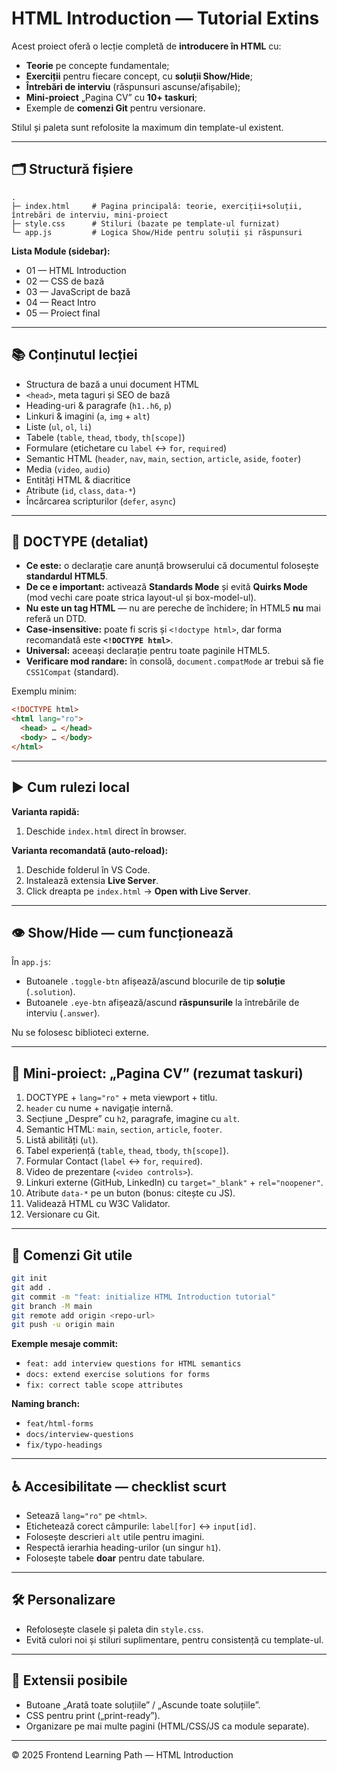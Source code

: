 
# HTML Introduction — Tutorial Extins

Acest proiect oferă o lecție completă de **introducere în HTML** cu:
- **Teorie** pe concepte fundamentale;
- **Exerciții** pentru fiecare concept, cu **soluții Show/Hide**;
- **Întrebări de interviu** (răspunsuri ascunse/afișabile);
- **Mini-proiect** „Pagina CV” cu **10+ taskuri**;
- Exemple de **comenzi Git** pentru versionare.

Stilul și paleta sunt refolosite la maximum din template-ul existent.

---

## 🗂 Structură fișiere

```
.
├─ index.html     # Pagina principală: teorie, exerciții+soluții, întrebări de interviu, mini-proiect
├─ style.css      # Stiluri (bazate pe template-ul furnizat)
└─ app.js         # Logica Show/Hide pentru soluții și răspunsuri
```

**Lista Module (sidebar):**
- 01 — HTML Introduction
- 02 — CSS de bază
- 03 — JavaScript de bază
- 04 — React Intro
- 05 — Proiect final

---

## 📚 Conținutul lecției

- Structura de bază a unui document HTML
- `<head>`, meta taguri și SEO de bază
- Heading-uri & paragrafe (`h1..h6`, `p`)
- Linkuri & imagini (`a`, `img` + `alt`)
- Liste (`ul`, `ol`, `li`)
- Tabele (`table`, `thead`, `tbody`, `th[scope]`)
- Formulare (etichetare cu `label` ↔ `for`, `required`)
- Semantic HTML (`header`, `nav`, `main`, `section`, `article`, `aside`, `footer`)
- Media (`video`, `audio`)
- Entități HTML & diacritice
- Atribute (`id`, `class`, `data-*`)
- Încărcarea scripturilor (`defer`, `async`)

---

## 📌 DOCTYPE (detaliat)

- **Ce este:** o declarație care anunță browserului că documentul folosește **standardul HTML5**.
- **De ce e important:** activează **Standards Mode** și evită **Quirks Mode** (mod vechi care poate strica layout-ul și box-model-ul).
- **Nu este un tag HTML** — nu are pereche de închidere; în HTML5 **nu** mai referă un DTD.
- **Case-insensitive:** poate fi scris și `<!doctype html>`, dar forma recomandată este **`<!DOCTYPE html>`**.
- **Universal:** aceeași declarație pentru toate paginile HTML5.
- **Verificare mod randare:** în consolă, `document.compatMode` ar trebui să fie `CSS1Compat` (standard).

Exemplu minim:
```html
<!DOCTYPE html>
<html lang="ro">
  <head> … </head>
  <body> … </body>
</html>
```

---

## ▶️ Cum rulezi local

**Varianta rapidă:**
1. Deschide `index.html` direct în browser.

**Varianta recomandată (auto-reload):**
1. Deschide folderul în VS Code.
2. Instalează extensia **Live Server**.
3. Click dreapta pe `index.html` → **Open with Live Server**.

---

## 👁️ Show/Hide — cum funcționează

În `app.js`:
- Butoanele `.toggle-btn` afișează/ascund blocurile de tip **soluție** (`.solution`).
- Butoanele `.eye-btn` afișează/ascund **răspunsurile** la întrebările de interviu (`.answer`).

Nu se folosesc biblioteci externe.

---

## 🧪 Mini-proiect: „Pagina CV” (rezumat taskuri)

1. DOCTYPE + `lang="ro"` + meta viewport + titlu.
2. `header` cu nume + navigație internă.
3. Secțiune „Despre” cu `h2`, paragrafe, imagine cu `alt`.
4. Semantic HTML: `main`, `section`, `article`, `footer`.
5. Listă abilități (`ul`).
6. Tabel experiență (`table`, `thead`, `tbody`, `th[scope]`).
7. Formular Contact (`label` ↔ `for`, `required`).
8. Video de prezentare (`<video controls>`).
9. Linkuri externe (GitHub, LinkedIn) cu `target="_blank"` + `rel="noopener"`.
10. Atribute `data-*` pe un buton (bonus: citește cu JS).
11. Validează HTML cu W3C Validator.
12. Versionare cu Git.

---

## 🐙 Comenzi Git utile

```bash
git init
git add .
git commit -m "feat: initialize HTML Introduction tutorial"
git branch -M main
git remote add origin <repo-url>
git push -u origin main
```

**Exemple mesaje commit:**
- `feat: add interview questions for HTML semantics`
- `docs: extend exercise solutions for forms`
- `fix: correct table scope attributes`

**Naming branch:**
- `feat/html-forms`
- `docs/interview-questions`
- `fix/typo-headings`

---

## ♿ Accesibilitate — checklist scurt

- Setează `lang="ro"` pe `<html>`.
- Etichetează corect câmpurile: `label[for]` ↔ `input[id]`.
- Folosește descrieri `alt` utile pentru imagini.
- Respectă ierarhia heading-urilor (un singur `h1`).
- Folosește tabele **doar** pentru date tabulare.

---

## 🛠 Personalizare

- Refolosește clasele și paleta din `style.css`.
- Evită culori noi și stiluri suplimentare, pentru consistență cu template-ul.

---

## 🔌 Extensii posibile

- Butoane „Arată toate soluțiile” / „Ascunde toate soluțiile”.
- CSS pentru print („print-ready”).
- Organizare pe mai multe pagini (HTML/CSS/JS ca module separate).

---

© 2025 Frontend Learning Path — HTML Introduction

